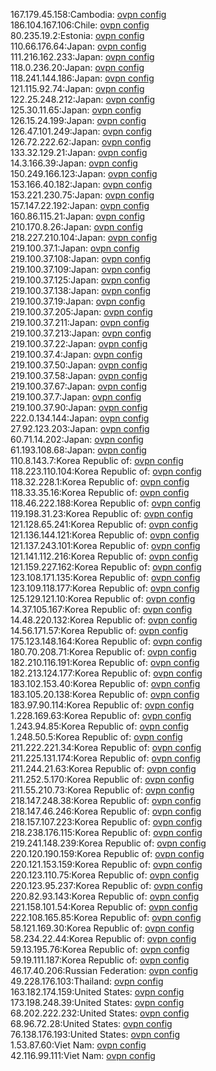 167.179.45.158:Cambodia: [ovpn config](vpn/167_179_45_158.ovpn)  
186.104.167.106:Chile: [ovpn config](vpn/186_104_167_106.ovpn)  
80.235.19.2:Estonia: [ovpn config](vpn/80_235_19_2.ovpn)  
110.66.176.64:Japan: [ovpn config](vpn/110_66_176_64.ovpn)  
111.216.162.233:Japan: [ovpn config](vpn/111_216_162_233.ovpn)  
118.0.236.20:Japan: [ovpn config](vpn/118_0_236_20.ovpn)  
118.241.144.186:Japan: [ovpn config](vpn/118_241_144_186.ovpn)  
121.115.92.74:Japan: [ovpn config](vpn/121_115_92_74.ovpn)  
122.25.248.212:Japan: [ovpn config](vpn/122_25_248_212.ovpn)  
125.30.11.65:Japan: [ovpn config](vpn/125_30_11_65.ovpn)  
126.15.24.199:Japan: [ovpn config](vpn/126_15_24_199.ovpn)  
126.47.101.249:Japan: [ovpn config](vpn/126_47_101_249.ovpn)  
126.72.222.62:Japan: [ovpn config](vpn/126_72_222_62.ovpn)  
133.32.129.21:Japan: [ovpn config](vpn/133_32_129_21.ovpn)  
14.3.166.39:Japan: [ovpn config](vpn/14_3_166_39.ovpn)  
150.249.166.123:Japan: [ovpn config](vpn/150_249_166_123.ovpn)  
153.166.40.182:Japan: [ovpn config](vpn/153_166_40_182.ovpn)  
153.221.230.75:Japan: [ovpn config](vpn/153_221_230_75.ovpn)  
157.147.22.192:Japan: [ovpn config](vpn/157_147_22_192.ovpn)  
160.86.115.21:Japan: [ovpn config](vpn/160_86_115_21.ovpn)  
210.170.8.26:Japan: [ovpn config](vpn/210_170_8_26.ovpn)  
218.227.210.104:Japan: [ovpn config](vpn/218_227_210_104.ovpn)  
219.100.37.1:Japan: [ovpn config](vpn/219_100_37_1.ovpn)  
219.100.37.108:Japan: [ovpn config](vpn/219_100_37_108.ovpn)  
219.100.37.109:Japan: [ovpn config](vpn/219_100_37_109.ovpn)  
219.100.37.125:Japan: [ovpn config](vpn/219_100_37_125.ovpn)  
219.100.37.138:Japan: [ovpn config](vpn/219_100_37_138.ovpn)  
219.100.37.19:Japan: [ovpn config](vpn/219_100_37_19.ovpn)  
219.100.37.205:Japan: [ovpn config](vpn/219_100_37_205.ovpn)  
219.100.37.211:Japan: [ovpn config](vpn/219_100_37_211.ovpn)  
219.100.37.213:Japan: [ovpn config](vpn/219_100_37_213.ovpn)  
219.100.37.22:Japan: [ovpn config](vpn/219_100_37_22.ovpn)  
219.100.37.4:Japan: [ovpn config](vpn/219_100_37_4.ovpn)  
219.100.37.50:Japan: [ovpn config](vpn/219_100_37_50.ovpn)  
219.100.37.58:Japan: [ovpn config](vpn/219_100_37_58.ovpn)  
219.100.37.67:Japan: [ovpn config](vpn/219_100_37_67.ovpn)  
219.100.37.7:Japan: [ovpn config](vpn/219_100_37_7.ovpn)  
219.100.37.90:Japan: [ovpn config](vpn/219_100_37_90.ovpn)  
222.0.134.144:Japan: [ovpn config](vpn/222_0_134_144.ovpn)  
27.92.123.203:Japan: [ovpn config](vpn/27_92_123_203.ovpn)  
60.71.14.202:Japan: [ovpn config](vpn/60_71_14_202.ovpn)  
61.193.108.68:Japan: [ovpn config](vpn/61_193_108_68.ovpn)  
110.8.143.7:Korea Republic of: [ovpn config](vpn/110_8_143_7.ovpn)  
118.223.110.104:Korea Republic of: [ovpn config](vpn/118_223_110_104.ovpn)  
118.32.228.1:Korea Republic of: [ovpn config](vpn/118_32_228_1.ovpn)  
118.33.35.16:Korea Republic of: [ovpn config](vpn/118_33_35_16.ovpn)  
118.46.222.188:Korea Republic of: [ovpn config](vpn/118_46_222_188.ovpn)  
119.198.31.23:Korea Republic of: [ovpn config](vpn/119_198_31_23.ovpn)  
121.128.65.241:Korea Republic of: [ovpn config](vpn/121_128_65_241.ovpn)  
121.136.144.121:Korea Republic of: [ovpn config](vpn/121_136_144_121.ovpn)  
121.137.243.101:Korea Republic of: [ovpn config](vpn/121_137_243_101.ovpn)  
121.141.112.216:Korea Republic of: [ovpn config](vpn/121_141_112_216.ovpn)  
121.159.227.162:Korea Republic of: [ovpn config](vpn/121_159_227_162.ovpn)  
123.108.171.135:Korea Republic of: [ovpn config](vpn/123_108_171_135.ovpn)  
123.109.118.177:Korea Republic of: [ovpn config](vpn/123_109_118_177.ovpn)  
125.129.121.10:Korea Republic of: [ovpn config](vpn/125_129_121_10.ovpn)  
14.37.105.167:Korea Republic of: [ovpn config](vpn/14_37_105_167.ovpn)  
14.48.220.132:Korea Republic of: [ovpn config](vpn/14_48_220_132.ovpn)  
14.56.171.57:Korea Republic of: [ovpn config](vpn/14_56_171_57.ovpn)  
175.123.148.164:Korea Republic of: [ovpn config](vpn/175_123_148_164.ovpn)  
180.70.208.71:Korea Republic of: [ovpn config](vpn/180_70_208_71.ovpn)  
182.210.116.191:Korea Republic of: [ovpn config](vpn/182_210_116_191.ovpn)  
182.213.124.177:Korea Republic of: [ovpn config](vpn/182_213_124_177.ovpn)  
183.102.153.40:Korea Republic of: [ovpn config](vpn/183_102_153_40.ovpn)  
183.105.20.138:Korea Republic of: [ovpn config](vpn/183_105_20_138.ovpn)  
183.97.90.114:Korea Republic of: [ovpn config](vpn/183_97_90_114.ovpn)  
1.228.169.63:Korea Republic of: [ovpn config](vpn/1_228_169_63.ovpn)  
1.243.94.85:Korea Republic of: [ovpn config](vpn/1_243_94_85.ovpn)  
1.248.50.5:Korea Republic of: [ovpn config](vpn/1_248_50_5.ovpn)  
211.222.221.34:Korea Republic of: [ovpn config](vpn/211_222_221_34.ovpn)  
211.225.131.174:Korea Republic of: [ovpn config](vpn/211_225_131_174.ovpn)  
211.244.21.63:Korea Republic of: [ovpn config](vpn/211_244_21_63.ovpn)  
211.252.5.170:Korea Republic of: [ovpn config](vpn/211_252_5_170.ovpn)  
211.55.210.73:Korea Republic of: [ovpn config](vpn/211_55_210_73.ovpn)  
218.147.248.38:Korea Republic of: [ovpn config](vpn/218_147_248_38.ovpn)  
218.147.46.246:Korea Republic of: [ovpn config](vpn/218_147_46_246.ovpn)  
218.157.107.223:Korea Republic of: [ovpn config](vpn/218_157_107_223.ovpn)  
218.238.176.115:Korea Republic of: [ovpn config](vpn/218_238_176_115.ovpn)  
219.241.148.239:Korea Republic of: [ovpn config](vpn/219_241_148_239.ovpn)  
220.120.190.159:Korea Republic of: [ovpn config](vpn/220_120_190_159.ovpn)  
220.121.153.159:Korea Republic of: [ovpn config](vpn/220_121_153_159.ovpn)  
220.123.110.75:Korea Republic of: [ovpn config](vpn/220_123_110_75.ovpn)  
220.123.95.237:Korea Republic of: [ovpn config](vpn/220_123_95_237.ovpn)  
220.82.93.143:Korea Republic of: [ovpn config](vpn/220_82_93_143.ovpn)  
221.158.101.54:Korea Republic of: [ovpn config](vpn/221_158_101_54.ovpn)  
222.108.165.85:Korea Republic of: [ovpn config](vpn/222_108_165_85.ovpn)  
58.121.169.30:Korea Republic of: [ovpn config](vpn/58_121_169_30.ovpn)  
58.234.22.44:Korea Republic of: [ovpn config](vpn/58_234_22_44.ovpn)  
59.13.195.76:Korea Republic of: [ovpn config](vpn/59_13_195_76.ovpn)  
59.19.111.187:Korea Republic of: [ovpn config](vpn/59_19_111_187.ovpn)  
46.17.40.206:Russian Federation: [ovpn config](vpn/46_17_40_206.ovpn)  
49.228.176.103:Thailand: [ovpn config](vpn/49_228_176_103.ovpn)  
163.182.174.159:United States: [ovpn config](vpn/163_182_174_159.ovpn)  
173.198.248.39:United States: [ovpn config](vpn/173_198_248_39.ovpn)  
68.202.222.232:United States: [ovpn config](vpn/68_202_222_232.ovpn)  
68.96.72.28:United States: [ovpn config](vpn/68_96_72_28.ovpn)  
76.138.176.193:United States: [ovpn config](vpn/76_138_176_193.ovpn)  
1.53.87.60:Viet Nam: [ovpn config](vpn/1_53_87_60.ovpn)  
42.116.99.111:Viet Nam: [ovpn config](vpn/42_116_99_111.ovpn)  
